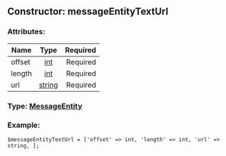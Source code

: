 ## Constructor: messageEntityTextUrl  

### Attributes:

| Name     |    Type       | Required |
|----------|:-------------:|---------:|
|offset|[int](../types/int.md) | Required|
|length|[int](../types/int.md) | Required|
|url|[string](../types/string.md) | Required|


### Type: [MessageEntity](../types/MessageEntity.md)

### Example:


```
$messageEntityTextUrl = ['offset' => int, 'length' => int, 'url' => string, ];
```